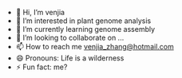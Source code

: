 - 👋 Hi, I’m venjia
- 👀 I’m interested in plant genome analysis
- 🌱 I’m currently learning genome assembly
- 💞️ I’m looking to collaborate on ...
- 📫 How to reach me venjia_zhang@hotmail.com
- 😄 Pronouns: Life is a wilderness
- ⚡ Fun fact: me?

<!---
vincy816/vincy816 is a ✨ special ✨ repository because its `README.md` (this file) appears on your GitHub profile.
You can click the Preview link to take a look at your changes.
--->
